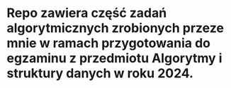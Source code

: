 # Repo zawiera część zadań algorytmicznych zrobionych przeze mnie w ramach przygotowania do egzaminu z przedmiotu Algorytmy i struktury danych w roku 2024.
